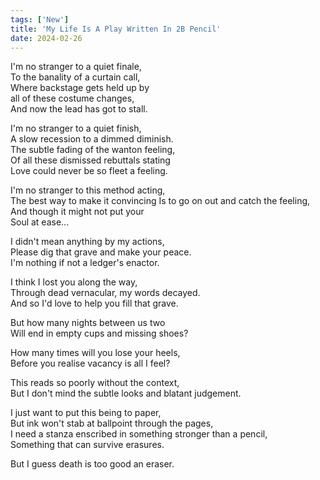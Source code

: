 ```yaml
---
tags: ['New']
title: 'My Life Is A Play Written In 2B Pencil'
date: 2024-02-26
---
```


I'm no stranger to a quiet finale,  
To the banality of a curtain call,  
Where backstage gets held up by  
all of these costume changes,  
And now the lead has got to stall.

I'm no stranger to a quiet finish,  
A slow recession to a dimmed diminish.  
The subtle fading of the wanton feeling,  
Of all these dismissed rebuttals stating  
Love could never be so fleet a feeling.

I'm no stranger to this method acting,  
The best way to make it convincing 
Is to go on out and catch the feeling,  
And though it might not put your  
Soul at ease...

I didn't mean anything by my actions,  
Please dig that grave and make your peace.  
I'm nothing if not a ledger's enactor.

I think I lost you along the way,  
Through dead vernacular, my words decayed.  
And so I'd love to help you fill that grave.

But how many nights between us two  
Will end in empty cups and missing shoes?

How many times will you lose your heels,  
Before you realise vacancy is all I feel?

This reads so poorly without the context,  
But I don't mind the subtle looks and blatant judgement.

I just want to put this being to paper,  
But ink won't stab at ballpoint through the pages,  
I need a stanza enscribed in something stronger than a pencil,  
Something that can survive erasures.

But I guess death is too good an eraser.  

